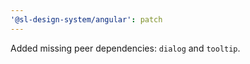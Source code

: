 ```yaml
---
'@sl-design-system/angular': patch
---
```


Added missing peer dependencies: `dialog` and `tooltip`.
